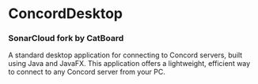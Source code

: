 # ConcordDesktop
### SonarCloud fork by CatBoard
A standard desktop application for connecting to Concord servers, built using Java and JavaFX. This application offers a lightweight, efficient way to connect to any Concord server from your PC.
